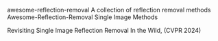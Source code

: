 awesome-reflection-removal
A collection of reflection removal methods
Awesome-Reflection-Removal
Single Image Methods

Revisiting Single Image Reflection Removal In the Wild, (CVPR 2024)
